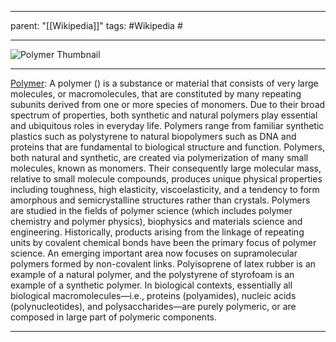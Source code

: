 
---
parent: "[[Wikipedia]]"
tags:
	#Wikipedia
	#
	
---

![Polymer Thumbnail](https://upload.wikimedia.org/wikipedia/commons/0/03/Single_Polymer_Chains_AFM.jpg)

---

[Polymer](https://en.wikipedia.org/wiki/Polymer): A polymer () is a substance or material that consists of very large molecules, or macromolecules, that are constituted by many repeating subunits derived from one or more species of monomers. Due to their broad spectrum of properties, both synthetic and natural polymers play essential and ubiquitous roles in everyday life. Polymers range from familiar synthetic plastics such as polystyrene to natural biopolymers such as DNA and proteins that are fundamental to biological structure and function. Polymers, both natural and synthetic, are created via polymerization of many small molecules, known as monomers. Their consequently large molecular mass, relative to small molecule compounds, produces unique physical properties including toughness, high elasticity, viscoelasticity, and a tendency to form amorphous and semicrystalline structures rather than crystals.
Polymers are studied in the fields of polymer science (which includes polymer chemistry and polymer physics), biophysics and materials science and engineering. Historically, products arising from the linkage of repeating units by covalent chemical bonds have been the primary focus of polymer science. An emerging important area now focuses on supramolecular polymers formed by non-covalent links. Polyisoprene of latex rubber is an example of a natural polymer, and the polystyrene of styrofoam is an example of a synthetic polymer. In biological contexts, essentially all biological macromolecules—i.e., proteins (polyamides), nucleic acids (polynucleotides), and polysaccharides—are purely polymeric, or are composed in large part of polymeric components.

---


